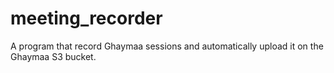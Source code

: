 # meeting_recorder
 A program that record Ghaymaa sessions and automatically upload it on the Ghaymaa S3 bucket.
